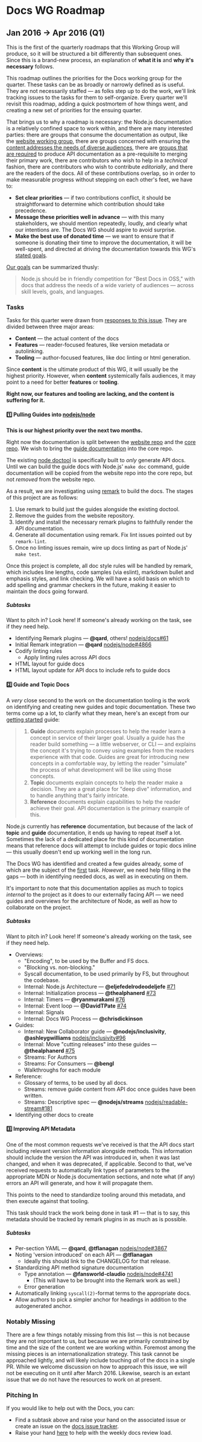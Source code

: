 # Docs WG Roadmap

## Jan 2016 → Apr 2016 (Q1)

This is the first of the quarterly roadmaps that this Working Group will
produce, so it will be structured a bit differently than subsequent ones. Since
this is a brand-new process, an explanation of **what it is** and **why it's
necessary** follows.

This roadmap outlines the priorities for the Docs working group for the
quarter. These tasks can be as broadly or narrowly defined as is useful. They
are not necessarily staffed — as folks step up to do the work, we'll link
tracking issues to the tasks for them to self-organize. Every quarter we'll
revisit this roadmap, adding a quick postmortem of how things went, and
creating a new set of priorities for the ensuing quarter.

That brings us to why a roadmap is necessary: the Node.js documentation is a
relatively confined space to work within, and there are many interested
parties: there are groups that consume the documentation as output, like the
[website working group][wg-website], there are groups concerned with ensuring
the [content addresses the needs of diverse audiences][wg-inclusivity], there are
[groups that are required][wg-ctc] to produce API documentation as a
pre-requisite to merging their primary work, there are contributors who wish to
help in a _technical_ fashion, there are contributors who wish to contribute
_editorially_, and there are the readers of the docs. All of these
contributions overlap, so in order to make measurable progress without stepping
on each other's feet, we have to:

* **Set clear priorities** — if two contributions conflict, it should be
  straightforward to determine which contribution should take precedence.
* **Message these priorities well in advance** — with this many stakeholders,
  we should mention repeatedly, loudly, and clearly what our intentions are.
  The Docs WG should aspire to avoid surprise.
* **Make the best use of donated time** — we want to ensure that if someone is
  donating their time to improve the documentation, it will be well-spent, and
  directed at driving the documentation towards this WG's [stated goals][goals].

[Our goals][goals] can be summarized thusly:

> Node.js should be in friendly competition for "Best Docs in OSS," with docs
> that address the needs of a wide variety of audiences — across skill levels,
> goals, and languages.

### Tasks

Tasks for this quarter were drawn from [responses to this issue][issue-roadmap].
They are divided between three major areas:

* **Content** — the actual content of the docs
* **Features** — reader-focused features, like version metadata or autolinking.
* **Tooling** — author-focused features, like doc linting or html generation.

Since **content** is the ultimate product of this WG, it will usually be the
highest priority. However, when **content** systemically fails audiences, it
may point to a need for better **features** or **tooling**.

**Right now, our features and tooling are lacking, and the content is suffering
for it.**

#### :one: Pulling Guides into [nodejs/node][repo-nodejs]

**This is our highest priority over the next two months.**

Right now the documentation is split between the [website repo][wg-website] and
the [core repo][wg-ctc]. We wish to bring the [guide documentation][guide-docs]
into the core repo.

The existing [node doctool][ref-doctool] is specifically built to _only_
generate API docs. Until we can build the guide docs with Node.js' `make doc`
command, guide documentation will be copied from the website repo into the core
repo, but not *removed* from the website repo.

As a result, we are investigating using [remark][ref-remark] to build the
docs. The stages of this project are as follows:

1. Use remark to build just the guides alongside the existing doctool.
2. Remove the guides from the website repository.
3. Identify and install the necessary remark plugins to faithfully render the
   API documentation.
4. Generate all documentation using remark. Fix lint issues pointed out by
   `remark-lint`.
5. Once no linting issues remain, wire up docs linting as part of Node.js'
   `make test`.

Once this project is complete, all doc style rules will be handled by remark,
which includes line lengths, code samples (via eslint), markdown bullet and
emphasis styles, and link checking. We will have a solid basis on which to add
spelling and grammar checkers in the future, making it easier to maintain the
docs going forward.

##### Subtasks

Want to pitch in? Look here! If someone's already working on the task, see
if they need help.

* Identifying Remark plugins — **@qard**, others! [nodejs/docs#61](https://github.com/nodejs/docs/issues/61)
* Initial Remark integration — **@qard** [nodejs/node#4866](https://github.com/nodejs/node/pull/4866)
* Codify linting rules
  * Apply linting rules across API docs
* HTML layout for guide docs
* HTML layout update for API docs to include refs to guide docs

#### :two: Guide and Topic Docs

A _very_ close second to the work on the documentation tooling is the work on
identifying and creating new guides and topic documentation. These two terms
come up a lot, to clarify what they mean, here's an except from our [getting
started][ref-getting-started] guide:

> 1. **Guide** documents explain processes to help the reader learn a concept
> in service of their larger goal. Usually a guide has the reader build
> something — a little webserver, or CLI — and explains the concept it's trying
> to convey using examples from the readers experience with that code. Guides
> are great for introducing new concepts in a comfortable way, by letting the
> reader "simulate" the process of what development will be like using those
> concepts.
> 2. **Topic** documents explain concepts to help the reader make a decision.
> They are a great place for "deep dive" information, and to handle anything
> that's fairly intricate.
> 3. **Reference** documents explain capabilities to help the reader achieve
> their goal. API documentation is the primary example of this.

Node.js currently has **reference** documentation, but because of the lack of
**topic** and **guide** documentation, it ends up having to repeat itself a
lot. Sometimes the lack of a dedicated place for this kind of documentation
means that reference docs will attempt to include guides or topic docs inline —
this usually doesn't end up working well in the long run.

The Docs WG has identified and created a few guides already, some of which are
the subject of the [first](#one-pulling-guides-into-nodejsnode) task.
*However*, we need help filling in the gaps — both in identifying needed docs,
as well as in executing on them.

It's important to note that this documentation applies as much to topics
*internal* to the project as it does to our externally facing API — we need
guides and overviews for the architecture of Node, as well as how to
collaborate on the project.

##### Subtasks

Want to pitch in? Look here! If someone's already working on the task, see
if they need help.

* Overviews:
  * "Encoding", to be used by the Buffer and FS docs.
  * "Blocking vs. non-blocking."
  * Syscall documentation, to be used primarily by FS, but throughout the codebase.
  * Internal: Node.js Architecture — **@eljefedelrodeodeljefe** [#71](https://github.com/nodejs/docs/issues/71)
  * Internal: Initialization process — **@thealphanerd** [#73](https://github.com/nodejs/docs/issues/73)
  * Internal: Timers — **@ryanmurakami** [#76](https://github.com/nodejs/docs/issues/76)
  * Internal: Event loop — **@DavidTPate** [#74](https://github.com/nodejs/docs/issues/74)
  * Internal: Signals
  * Internal: Docs WG Process — **@chrisdickinson**
* Guides:
  * Internal: New Collaborator guide — **@nodejs/inclusivity**, **@ashleygwilliams** [nodejs/inclusivity#96](https://github.com/nodejs/inclusivity/issues/96)
  * Internal: Move "cutting releases" into these guides — **@thealphanerd** [#75](https://github.com/nodejs/docs/issues/75)
  * Streams: For Authors
  * Streams: For Consumers — **@bengl**
  * Walkthroughs for each module
* Reference:
  * Glossary of terms, to be used by all docs.
  * Streams: remove guide content from API doc once guides have been written.
  * Streams: Descriptive spec — **@nodejs/streams** [nodejs/readable-stream#181](https://github.com/nodejs/readable-stream/issues/181)
* Identifying other docs to create 

#### :three: Improving API Metadata

One of the most common requests we've received is that the API docs start
including relevant version information alongside methods. This information
should include the version the API was introduced in, when it was last changed,
and when it was deprecated, if applicable. Second to that, we've received
requests to automatically link types of parameters to the appropriate MDN or
Node.js documentation sections, and note what (if any) errors an API will
generate, and how it will propagate them.

This points to the need to standardize tooling around this metadata, and then
execute against that tooling.

This task should track the work being done in task #1 — that is to say, this
metadata should be tracked by remark plugins in as much as is possible.

##### Subtasks

* Per-section YAML — **@qard**, **@tflanagan** [nodejs/node#3867](https://github.com/nodejs/node/pull/3867)
* Noting 'version introduced' on each API — **@tflanagan**
  * Ideally this should link to the CHANGELOG for that release.
* Standardizing API method signature documentation
  * Type annotation — **@fansworld-claudio** [nodejs/node#4741](https://github.com/nodejs/node/pull/4741)
    * (This will have to be brought into the Remark work as well.)
  * Error generation
* Automatically linking `syscall(2)`-format terms to the appropriate docs.
* Allow authors to pick a simpler anchor for headings in addition to the
  autogenerated anchor.

### Notably Missing

There are a few things notably missing from this list — this is not because
they are not important to us, but because we are primarily constrained by time
and the size of the content we are working within. Foremost among the missing
pieces is an internationalization strategy. This task cannot be approached
lightly, and will likely include touching *all* of the docs in a single PR.
While we welcome discussion on how to approach this issue, we will not be
executing on it until after March 2016. Likewise, search is an extant issue
that we do not have the resources to work on at present.

### Pitching In

If you would like to help out with the Docs, you can:

* Find a subtask above and raise your hand on the associated issue or create
  an issue on the [docs issue tracker][docs-tracker].
* Raise your hand [here][weekly-review] to help with the weekly docs review
  load.

[docs-tracker]: https://github.com/nodejs/docs/issues/new
[goals]: https://github.com/nodejs/node/blob/master/WORKING_GROUPS.md#documentation
[guide-docs]: https://github.com/nodejs/nodejs.org/tree/master/locale/en/docs/guides
[issue-roadmap]: https://github.com/nodejs/docs/issues/59
[ref-doctool]: https://github.com/nodejs/node/tree/master/tools/doc
[ref-getting-started]: ./GETTING-STARTED.md
[ref-remark]: https://www.npmjs.com/package/remark
[repo-nodejs]: https://github.com/nodejs/node
[weekly-review]: https://github.com/nodejs/docs/issues/69
[wg-ctc]: https://github.com/nodejs/node
[wg-inclusivity]: https://github.com/nodejs/inclusivity/
[wg-website]: https://github.com/nodejs/nodejs.org/
